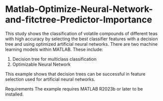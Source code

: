 # Matlab-Optimize-Neural-Network-and-fitctree-Predictor-Importance
This study shows the classification of volatile compounds of different teas with high accuracy by selecting the best classifier features with a decision tree and using optimized artificial neural networks.
There are two machine learning models within MATLAB. These include:
1. Decision tree for multiclass classification
2. Optimizable Neural Network

This example shows that decision trees can be successful in feature selection used for artificial neural networks.

Requirements
The example requires MATLAB R2023b or later to be installed.


